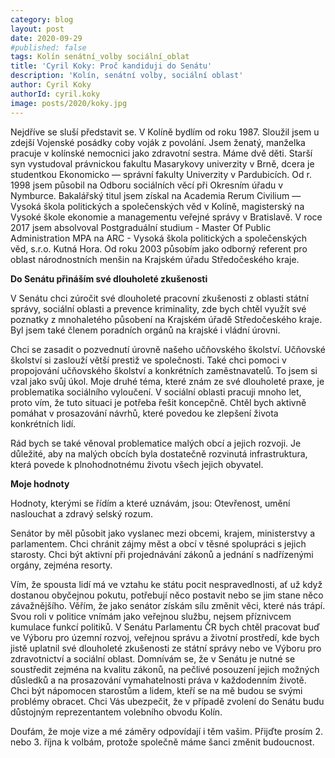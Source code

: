 ```yaml
---
category: blog
layout: post
date: 2020-09-29
#published: false
tags: Kolín senátní_volby sociální_oblat 
title: 'Cyril Koky: Proč kandiduji do Senátu'
description: 'Kolín, senátní volby, sociální oblast' 
author: Cyril Koky
authorId: cyril.koky
image: posts/2020/koky.jpg
---
```


Nejdříve se sluší představit se. V Kolíně bydlím od roku 1987. Sloužil jsem u zdejší Vojenské posádky coby voják z povolání. Jsem ženatý, manželka pracuje v kolínské nemocnici jako zdravotní sestra. Máme dvě děti. Starší syn vystudoval právnickou fakultu Masarykovy univerzity v Brně, dcera je studentkou Ekonomicko — správní fakulty Univerzity v Pardubicích. Od r. 1998 jsem působil na Odboru sociálních věcí při Okresním úřadu v Nymburce. Bakalářský titul jsem získal na Academia Rerum Civilium — Vysoká škola politických a společenských věd v Kolíně, magisterský na Vysoké škole ekonomie a managementu veřejné správy v Bratislavě. V roce 2017 jsem absolvoval Postgraduální studium - Master Of Public Administration MPA na ARC - Vysoká škola politických a společenských věd, s.r.o. Kutná Hora. Od roku 2003 působím jako odborný referent pro oblast národnostních menšin na Krajském úřadu Středočeského kraje.

**Do Senátu přináším své dlouholeté zkušenosti**

V Senátu chci zúročit své dlouholeté pracovní zkušenosti z oblasti státní správy, sociální oblasti a prevence kriminality, zde bych chtěl využít své poznatky z mnohaletého působení na Krajském úřadě Středočeského kraje. Byl jsem také členem poradních orgánů na krajské i vládní úrovni. 

Chci se zasadit o pozvednutí úrovně našeho učňovského školství. Učňovské školství si zaslouží větší prestiž ve společnosti. Také chci pomoci v propojování učňovského školství a konkrétních zaměstnavatelů. To jsem si vzal jako svůj úkol. Moje druhé téma, které znám ze své dlouholeté praxe, je problematika sociálního vyloučení. V sociální oblasti pracuji mnoho let, proto vím, že tuto situaci je potřeba řešit koncepčně. Chtěl bych aktivně pomáhat v prosazování návrhů, které povedou ke zlepšení života konkrétních lidí. 

Rád bych se také věnoval problematice malých obcí a jejich rozvoji. Je důležité, aby na malých obcích byla dostatečně rozvinutá infrastruktura, která povede k plnohodnotnému životu všech jejich obyvatel.

**Moje hodnoty**

Hodnoty, kterými se řídím a které uznávám, jsou: Otevřenost, umění naslouchat a zdravý selský rozum.

Senátor by měl působit jako vyslanec mezi obcemi, krajem, ministerstvy a parlamentem. Chci chránit zájmy měst a obcí v těsné spolupráci s jejich starosty. Chci být aktivní při projednávání zákonů a jednání s nadřízenými orgány, zejména resorty.

Vím, že spousta lidí má ve vztahu ke státu pocit nespravedlnosti, ať už když dostanou obyčejnou pokutu, potřebují něco postavit nebo se jim stane něco závažnějšího. Věřím, že jako senátor získám sílu změnit věci, které nás trápí. Svou roli v politice vnímám jako veřejnou službu, nejsem příznivcem kumulace funkcí politiků. V Senátu Parlamentu ČR bych chtěl pracovat buď ve Výboru pro územní rozvoj, veřejnou správu a životní prostředí, kde bych jistě uplatnil své dlouholeté zkušenosti ze státní správy nebo ve Výboru pro zdravotnictví a sociální oblast. Domnívám se, že v Senátu je nutné se soustředit zejména na kvalitu zákonů, na pečlivé posouzení jejich možných důsledků a na prosazování vymahatelnosti práva v každodenním životě. Chci být nápomocen starostům a lidem, kteří se na mě budou se svými problémy obracet. Chci Vás ubezpečit, že v případě zvolení do Senátu budu důstojným reprezentantem volebního obvodu Kolín.

Doufám, že moje vize a mé záměry odpovídají i těm vašim. Přijďte prosím 2. nebo 3. října k volbám, protože společně máme šanci změnit budoucnost.
